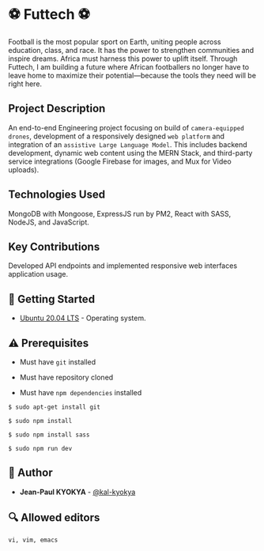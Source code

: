 # 

# ⚽ Futtech ⚽

Football is the most popular sport on Earth, uniting people across education, class, and race. It has the power to strengthen communities and inspire dreams. Africa must harness this power to uplift itself.
Through Futtech, I am building a future where African footballers no longer have to leave home to maximize their potential—because the tools they need will be right here.

## Project Description
An end-to-end Engineering project focusing on build of ```camera-equipped drones```, development of a responsively designed ```web platform``` and integration of an ```assistive Large Language Model```. This includes backend development, dynamic web content using the MERN Stack, and third-party service integrations (Google Firebase for images, and Mux for Video uploads).

## Technologies Used
MongoDB with Mongoose, ExpressJS run by PM2, React with SASS, NodeJS, and JavaScript.

## Key Contributions
Developed API endpoints and implemented responsive web interfaces application usage.

## :running: Getting Started

* [Ubuntu 20.04 LTS](http://releases.ubuntu.com/20.04/) - Operating system.

## :warning: Prerequisites

* Must have `git` installed

* Must have repository cloned

* Must have `npm dependencies` installed

```
$ sudo apt-get install git
```
```
$ sudo npm install
```
```
$ sudo npm install sass
```
```
$ sudo npm run dev
```

## :blue_book: Author
* **Jean-Paul KYOKYA** - [@kal-kyokya](https://github.com/kal-kyokya)

## :mag: Allowed editors
```
vi, vim, emacs
